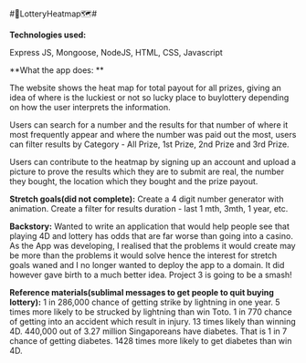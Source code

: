 
#🎰LotteryHeatmap🗺️#



**Technologies used:**

Express JS, Mongoose, NodeJS, HTML, CSS, Javascript

**What the app does: **

The website shows the heat map for total payout for all prizes, giving an idea of where is the luckiest or 
not so lucky place to buylottery depending on how the user interprets the information.

Users can search for a number and the results for that number of where it most frequently appear and where the number was paid out the most,
users can filter results by Category - All Prize, 1st Prize, 2nd Prize and 3rd Prize.

Users can contribute to the heatmap by signing up an account and upload a picture to prove the results which they are to submit are real, the number 
they bought, the location which they bought and the prize payout.


**Stretch goals(did not complete):**
Create a 4 digit number generator with animation.
Create a filter for results duration - last 1 mth, 3mth, 1 year, etc.

**Backstory:**
Wanted to write an application that would help people see that playing 4D and lottery has odds that are far worse than going into a casino. As the App was developing, I realised that the problems it would create may be more than the problems it would solve hence the interest for stretch goals waned and I
no longer wanted to deploy the app to a domain. It did however gave birth to a much better idea. Project 3 is going to be a smash!



**Reference materials(sublimal messages to get people to quit buying lottery):**
1 in 286,000 chance of getting strike by lightning in one year. 5 times more likely to be strucked by lightning than win Toto.
1 in 770 chance of getting into an accident which result in injury. 13 times likely than winning 4D.
440,000 out of 3.27 million Singaporeans have diabetes. That is 1 in 7 chance of getting diabetes. 1428 times more likely to get diabetes than win 4D.